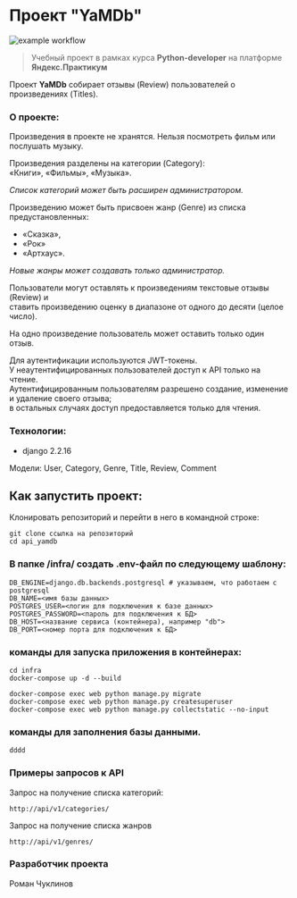 # Проект "YaMDb"

![example workflow](https://github.com/xjt85/yamdb_final/actions/workflows/yamdb_workflow.yml/badge.svg)

>Учебный проект в рамках курса __Python-developer__ на платформе __Яндекс.Практикум__

Проект __YaMDb__ собирает отзывы (Review) пользователей о произведениях (Titles).

### О проекте:
Произведения в проекте не хранятся.
Нельзя посмотреть фильм или послушать музыку.

Произведения разделены на категории (Category):   
«Книги», «Фильмы», «Музыка».  

_Список категорий  может быть расширен администратором._

Произведению может быть присвоен жанр (Genre) из списка предустановленных:  
- «Сказка»,
- «Рок»
- «Артхаус».

_Новые жанры может создавать только администратор._

Пользователи могут оставлять к произведениям текстовые отзывы (Review) и  
ставить произведению оценку в диапазоне от одного до десяти (целое число).

На одно произведение пользователь может оставить только один отзыв.

Для аутентификации используются JWT-токены.  
У неаутентифицированных пользователей доступ к API только на чтение.  
Аутентифицированным пользователям разрешено создание, изменение и удаление своего отзыва;  
в остальных случаях доступ предоставляется только для чтения.

### Технологии:
- django 2.2.16

Модели: User, Category, Genre, Title, Review, Comment

## Как запустить проект:

Клонировать репозиторий и перейти в него в командной строке:
```
git clone ссылка на репозиторий
cd api_yamdb
```

### В папке /infra/ cоздать .env-файл по следующему шаблону:
```
DB_ENGINE=django.db.backends.postgresql # указываем, что работаем с postgresql
DB_NAME=<имя базы данных>
POSTGRES_USER=<логин для подключения к базе данных>
POSTGRES_PASSWORD=<пароль для подключения к БД>
DB_HOST=<название сервиса (контейнера), например "db">
DB_PORT=<номер порта для подключения к БД>
```
### команды для запуска приложения в контейнерах:
```
cd infra
docker-compose up -d --build

docker-compose exec web python manage.py migrate
docker-compose exec web python manage.py createsuperuser
docker-compose exec web python manage.py collectstatic --no-input
```

### команды для заполнения базы данными.
```
dddd
```

### Примеры запросов к API

Запрос на получение списка категорий:

```
http://api/v1/categories/
```

Запрос на получение списка жанров
```
http://api/v1/genres/
```

### Разработчик проекта

Роман Чуклинов
